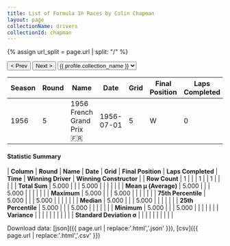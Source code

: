 ```yaml
---
title: List of Formula 1® Races by Colin Chapman
layout: page
collectionName: drivers
collectionId: chapman
---
```


{% assign url_split = page.url | split: "/" %}
<div id="collection-navigation">
<button onclick="selector.options[selector.selectedIndex-1].value && (window.location = selector.options[selector.selectedIndex-1].value);">&lt; Prev</button>
<button onclick="selector.options[selector.selectedIndex+1].value && (window.location = selector.options[selector.selectedIndex+1].value);">Next &gt;</button>
<select id="selector" onchange="this.options[this.selectedIndex].value && (window.location = this.options[this.selectedIndex].value);">
  {% for collectionId in site.data[page.collectionName].refs %}
    {% if collectionId == page.collectionId %}
      {% assign selected = "selected" %}
    {% else %}
      {% assign selected = "" %}
    {% endif %}
    {% assign profile = site.data[page.collectionName][collectionId].profile %}
    <option value="/f1/{{ page.collectionName }}/{{ collectionId }}/{{ url_split[4] }}" {{ selected }}>{{ profile.collection_name }}</option>
  {% endfor %}
</select>
</div>

| Season | Round | Name | Date | Grid | Final Position | Laps Completed | Time | Winning Driver | Winning Constructor |
|--|--|--|--|--|--|--|--|--|--|
| 1956 | 5 | 1956 French Grand Prix 🇫🇷 | 1956-07-01 | 5 | W | 0 |   | Peter Collins 🇬🇧 | Ferrari 🇮🇹 |

#### Statistic Summary

| **Column** | **Round** | **Name** | **Date** | **Grid** | **Final Position** | **Laps Completed** | **Time** | **Winning Driver** | **Winning Constructor** |
| **Row Count** | 1 |  |  | 1 |  | 1 |  |  |  |
| **Total Sum** | 5.000 |  |  | 5.000 |  |  |  |  |  |
| **Mean μ (Average)** | 5.000 |  |  | 5.000 |  |  |  |  |  |
| **Maximum** | 5.000 |  |  | 5.000 |  |  |  |  |  |
| **75th Percentile** | 5.000 |  |  | 5.000 |  |  |  |  |  |
| **Median** | 5.000 |  |  | 5.000 |  |  |  |  |  |
| **25th Percentile** | 5.000 |  |  | 5.000 |  |  |  |  |  |
| **Minimum** | 5.000 |  |  | 5.000 |  |  |  |  |  |
| **Variance** |  |  |  |  |  |  |  |  |  |
| **Standard Deviation σ** |  |  |  |  |  |  |  |  |  |

Download data: [json]({{ page.url | replace:'.html','.json' }}), [csv]({{ page.url | replace:'.html','.csv' }})
